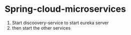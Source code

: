 # Spring-cloud-microservices

1. Start discoovery-service to start eureka server
2. then start the other services
